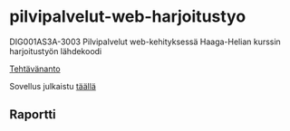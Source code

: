 # pilvipalvelut-web-harjoitustyo
DIG001AS3A-3003 Pilvipalvelut web-kehityksessä Haaga-Helian kurssin harjoitustyön lähdekoodi

[Tehtävänanto](https://github.com/Pilvipalvelut/web-kehityksessa/blob/main/harjoitustyo.md)

Sovellus julkaistu [täällä](https://janteh.github.io/pilvipalvelut-webkehitys/harjoitustyo/index.html)

## Raportti

